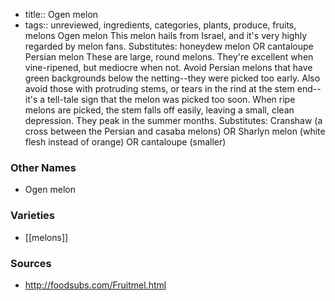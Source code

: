 - title:: Ogen melon
- tags:: unreviewed, ingredients, categories, plants, produce, fruits, melons
Ogen melon This melon hails from Israel, and it's very highly regarded by melon fans. Substitutes: honeydew melon OR cantaloupe Persian melon These are large, round melons. They're excellent when vine-ripened, but mediocre when not. Avoid Persian melons that have green backgrounds below the netting--they were picked too early. Also avoid those with protruding stems, or tears in the rind at the stem end--it's a tell-tale sign that the melon was picked too soon. When ripe melons are picked, the stem falls off easily, leaving a small, clean depression. They peak in the summer months. Substitutes: Cranshaw (a cross between the Persian and casaba melons) OR Sharlyn melon (white flesh instead of orange) OR cantaloupe (smaller)

### Other Names

* Ogen melon

### Varieties

* [[melons]]

### Sources
* http://foodsubs.com/Fruitmel.html

